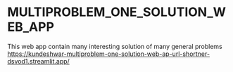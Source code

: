 # MULTIPROBLEM_ONE_SOLUTION_WEB_APP
This web app contain many interesting solution of many general problems   
https://kundeshwar-multiproblem-one-solution-web-ap-url-shortner-dsvod1.streamlit.app/

